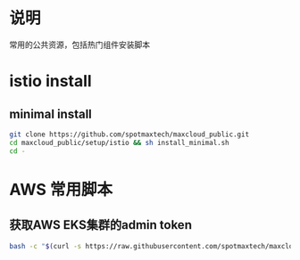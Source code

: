 # 说明
常用的公共资源，包括热门组件安装脚本

# istio install
## minimal install
```bash
git clone https://github.com/spotmaxtech/maxcloud_public.git
cd maxcloud_public/setup/istio && sh install_minimal.sh
cd -
```

# AWS 常用脚本
## 获取AWS EKS集群的admin token
```bash
bash -c "$(curl -s https://raw.githubusercontent.com/spotmaxtech/maxcloud_public/master/setup/aws/aws_token.sh)"
```
